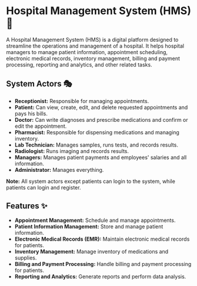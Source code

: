 # Hospital Management System (HMS) 🏥

A Hospital Management System (HMS) is a digital platform designed to streamline the operations and management of a hospital. It helps hospital managers to manage patient information, appointment scheduling, electronic medical records, inventory management, billing and payment processing, reporting and analytics, and other related tasks.

## System Actors 🎭

- **Receptionist:** Responsible for managing appointments.
- **Patient:** Can view, create, edit, and delete requested appointments and pays his bills.
- **Doctor:** Can write diagnoses and prescribe medications and confirm or edit the appointment.
- **Pharmacist:** Responsible for dispensing medications and managing inventory.
- **Lab Technician:** Manages samples, runs tests, and records results.
- **Radiologist:** Runs imaging and records results.
- **Managers:** Manages patient payments and employees' salaries and all information.
- **Administrator:** Manages everything.

**Note:** All system actors except patients can login to the system, while patients can login and register.

## Features ✨

- **Appointment Management:** Schedule and manage appointments.
- **Patient Information Management:** Store and manage patient information.
- **Electronic Medical Records (EMR):** Maintain electronic medical records for patients.
- **Inventory Management:** Manage inventory of medications and supplies.
- **Billing and Payment Processing:** Handle billing and payment processing for patients.
- **Reporting and Analytics:** Generate reports and perform data analysis.
